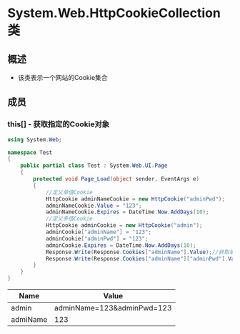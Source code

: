 # System.Web.HttpCookieCollection类

## 概述

* 该类表示一个网站的Cookie集合

## 成员

### this[] - 获取指定的Cookie对象

```csharp
using System.Web;

namespace Test
{
    public partial class Test : System.Web.UI.Page
    {
        protected void Page_Load(object sender, EventArgs e)
        {
            //定义单值Cookie
            HttpCookie adminNameCookie = new HttpCookie("adminPwd");
            adminNameCookie.Value = "123";
            adminNameCookie.Expires = DateTime.Now.AddDays(10);
            //定义多值Cookie
            HttpCookie adminCookie = new HttpCookie("admin");
            adminCookie["adminName"] = "123";
            adminCookie["adminPwd"] = "123";
            adminCookie.Expires = DateTime.Now.AddDays(10);
            Response.Write(Response.Cookies["adminName"].Value);//获取单值Cookie
            Response.Write(Response.Cookies["adminName"]["adminPwd"].Value);//获取多值Cookie
        }
    }
}
```

Name|Value
--|--
admin|adminName=123&adminPwd=123
admiName|123